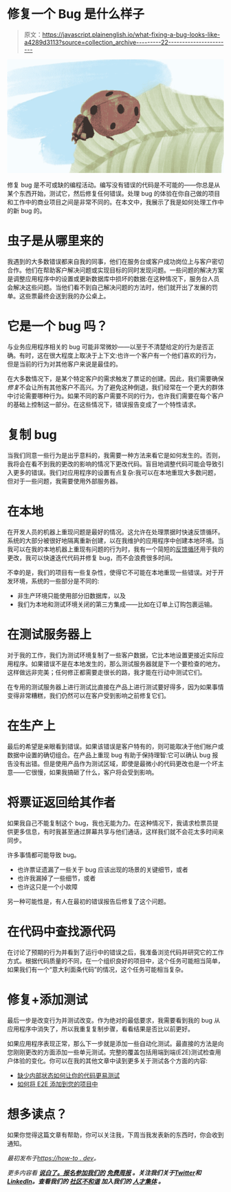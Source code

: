 # 修复一个 Bug 是什么样子

> 原文：<https://javascript.plainenglish.io/what-fixing-a-bug-looks-like-a4289d3113?source=collection_archive---------22----------------------->

![](img/e5c957500534fdee10aa4b34f09a2f46.png)

修复 bug 是不可或缺的编程活动。编写没有错误的代码是不可能的——你总是从某个东西开始，测试它，然后修复任何错误。处理 bug 的体验在你自己做的项目和工作中的商业项目之间是非常不同的。在本文中，我展示了我是如何处理工作中的新 bug 的。

# 虫子是从哪里来的

我遇到的大多数错误都来自我的同事，他们在服务台或客户成功岗位上与客户密切合作。他们在帮助客户解决问题或实现目标的同时发现问题。一些问题的解决方案是调整应用程序中的设置或更新数据库中损坏的数据:在这种情况下，服务台人员会解决这些问题。当他们看不到自己解决问题的方法时，他们就开出了发展的罚单。这些票最终会送到我的办公桌上。

# 它是一个 bug 吗？

与业务应用程序相关的 bug 可能非常微妙——以至于不清楚给定的行为是否正确。有时，这在很大程度上取决于上下文:也许一个客户有一个他们喜欢的行为，但是当前的行为对其他客户来说是最佳的。

在大多数情况下，是某个特定客户的需求触发了票证的创建。因此，我们需要确保*修复*不会让所有其他客户不高兴。为了避免这种倒退，我们经常在一个更大的群体中讨论需要哪种行为。如果不同的客户需要不同的行为，也许我们需要在每个客户的基础上控制这一部分。在这些情况下，错误报告变成了一个特性请求。

# 复制 bug

当我们同意一些行为是出乎意料的，我需要一种方法来看它是如何发生的。否则，我将会在看不到我的更改的影响的情况下更改代码。盲目地调整代码可能会导致引入更多的错误。我们对应用程序的设置有点复杂:我可以在本地重现大多数问题，但对于一些问题，我需要使用外部服务器。

# 在本地

在开发人员的机器上重现问题是最好的情况。这允许在处理票据时快速反馈循环。系统的大部分被很好地隔离重新创建，以在我维护的应用程序中创建本地环境。当我可以在我的本地机器上重现有问题的行为时，我有一个简短的[反馈循环](https://how-to.dev/how-to-speed-up-your-progress-with-feedback)用于我的更改，我可以快速迭代代码并修复 bug，而不会浪费很多时间。

不幸的是，我们的项目有一些复杂性，使得它不可能在本地重现一些错误。对于开发环境，系统的一些部分是不同的:

*   非生产环境只能使用部分旧数据库，以及
*   我们为本地和测试环境关闭的第三方集成——比如在订单上订购包裹运输。

# 在测试服务器上

对于我的工作，我们为测试环境复制了一些客户数据，它比本地设置更接近实际应用程序。如果错误不是在本地发生的，那么测试服务器就是下一个要检查的地方。这样做远非完美；任何修正都需要走很长的路，我才能在行动中测试它们。

在专用的测试服务器上进行测试比直接在产品上进行测试要好得多，因为如果事情变得非常糟糕，我们仍然可以在客户受到影响之前修复它们。

# 在生产上

最后的希望是亲眼看到错误。如果该错误是客户特有的，则可能取决于他们帐户或数据中设置的确切组合。在产品上重现 bug 有助于保持理智:它可以确认 bug 报告没有出错。但是使用产品作为测试区域，即使是最微小的代码更改也是一个坏主意——它很慢，如果我搞砸了什么，客户将会受到影响。

# 将票证返回给其作者

如果我自己不能复制这个 bug，我也无能为力。在这种情况下，我请求检票员提供更多信息，有时我甚至通过屏幕共享与他们通话，这样我们就不会花太多时间来同步。

许多事情都可能导致 bug。

*   也许票证遗漏了一些关于 bug 应该出现的场景的关键细节，或者
*   也许我漏掉了一些细节，或者
*   也许这只是一个小故障

另一种可能性是，有人在最初的错误报告后修复了这个问题。

# 在代码中查找源代码

在讨论了预期的行为并看到了运行中的错误之后，我准备浏览代码并研究它的工作方式。根据代码质量的不同，在一个组织良好的项目中，这个任务可能相当简单，如果我们有一个“意大利面条代码”的情况，这个任务可能相当复杂。

# 修复+添加测试

最后一步是改变行为并测试改变。作为绝对的最低要求，我需要看到我的 bug 从应用程序中消失了，所以我重复复制步骤，看看结果是否比以前更好。

如果应用程序表现正常，那么下一步就是添加一些自动化测试。最直接的方法是向您刚刚更改的方面添加一些单元测试。完整的覆盖包括用端到端(E2E)测试检查用户体验的变化。你可以在我的其他文章中读到更多关于测试各个方面的内容:

*   [缺少内部状态如何让你的代码更易测试](https://how-to.dev/how-the-lack-of-internal-state-makes-your-classes-easier-to-test-and-refactor)
*   [如何将 E2E 添加到您的项目中](https://betterprogramming.pub/how-to-add-end-to-end-tests-to-a-project-99297dd31f0)

# 想多读点？

如果你觉得这篇文章有帮助，你可以关注我，下周当我发表新的东西时，你会收到通知。

*最初发布于*[*https://how-to . dev*](https://how-to.dev/what-fixing-a-bug-looks-like)*。*

*更多内容看* [***说白了。报名参加我们的***](https://plainenglish.io/) **[***免费周报***](http://newsletter.plainenglish.io/) *。关注我们关于*[***Twitter***](https://twitter.com/inPlainEngHQ)*和*[***LinkedIn***](https://www.linkedin.com/company/inplainenglish/)*。查看我们的* [***社区不和谐***](https://discord.gg/GtDtUAvyhW) *加入我们的* [***人才集体***](https://inplainenglish.pallet.com/talent/welcome) *。***